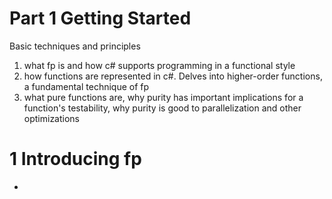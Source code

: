 ﻿# Part 1 Getting Started
Basic techniques and principles
1. what fp is and how c# supports programming in a functional style
2. how functions are represented in c#. Delves into higher-order functions, a fundamental technique of fp
3. what pure functions are, why purity has important implications for a function's testability, why purity is good to parallelization and other optimizations

# 1 Introducing fp
* 